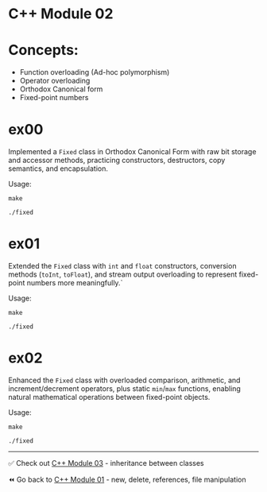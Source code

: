 # C++ Module 02
# Concepts:
- Function overloading (Ad-hoc polymorphism)
- Operator overloading
- Orthodox Canonical form
- Fixed-point numbers

# ex00

Implemented a `Fixed` class in Orthodox Canonical Form with raw bit storage and accessor methods, practicing constructors, destructors, copy semantics, and encapsulation.

Usage:
```
make
```
```
./fixed
```

# ex01

Extended the `Fixed` class with `int` and `float` constructors, conversion methods (`toInt`, `toFloat`), and stream output overloading to represent fixed-point numbers more meaningfully.`

Usage:
```
make
```
```
./fixed
```

# ex02

Enhanced the `Fixed` class with overloaded comparison, arithmetic, and increment/decrement operators, plus static `min`/`max` functions, enabling natural mathematical operations between fixed-point objects.

Usage:
```
make
```
```
./fixed
```

----
✅ Check out [C++ Module 03](https://github.com/ricvrdv/cpp-03) - inheritance between classes

⏪️ Go back to [C++ Module 01](https://github.com/ricvrdv/cpp-01) -  new, delete, references, file manipulation

